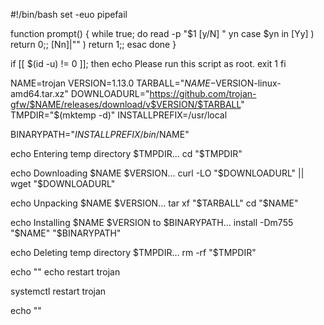 #!/bin/bash
set -euo pipefail

function prompt() {
    while true; do
        read -p "$1 [y/N] " yn
        case $yn in
            [Yy] ) return 0;;
            [Nn]|"" ) return 1;;
        esac
    done
}

if [[ $(id -u) != 0 ]]; then
    echo Please run this script as root.
    exit 1
fi

NAME=trojan
VERSION=1.13.0
TARBALL="$NAME-$VERSION-linux-amd64.tar.xz"
DOWNLOADURL="https://github.com/trojan-gfw/$NAME/releases/download/v$VERSION/$TARBALL"
TMPDIR="$(mktemp -d)"
INSTALLPREFIX=/usr/local

BINARYPATH="$INSTALLPREFIX/bin/$NAME"

echo Entering temp directory $TMPDIR...
cd "$TMPDIR"

echo Downloading $NAME $VERSION...
curl -LO "$DOWNLOADURL" || wget "$DOWNLOADURL"

echo Unpacking $NAME $VERSION...
tar xf "$TARBALL"
cd "$NAME"

echo Installing $NAME $VERSION to $BINARYPATH...
install -Dm755 "$NAME" "$BINARYPATH"

echo Deleting temp directory $TMPDIR...
rm -rf "$TMPDIR"

echo ""
echo restart trojan

systemctl restart trojan

echo ""
